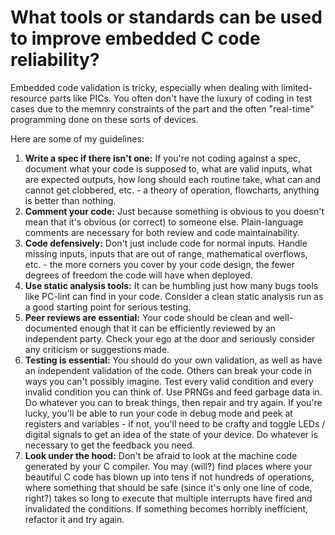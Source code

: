 # What tools or standards can be used to improve embedded C code reliability?

Embedded code validation is tricky, especially when dealing with limited-resource parts like PICs. You often don't have the luxury of coding in test cases due to the memnry constraints of the part and the often "real-time" programming done on these sorts of devices.

Here are some of my guidelines:

1. **Write a spec if there isn't one:** If you're not coding against a spec, document what your code is supposed to, what are valid inputs, what are expected outputs, how long should each routine take, what can and cannot get clobbered, etc. - a theory of operation, flowcharts, anything is better than nothing.
2. **Comment your code:** Just because something is obvious to you doesn't mean that it's obvious (or correct) to someone else. Plain-language comments are necessary for both review and code maintainability.
3. **Code defensively:** Don't just include code for normal inputs. Handle missing inputs, inputs that are out of range, mathematical overflows, etc. - the more corners you cover by your code design, the fewer degrees of freedom the code will have when deployed.
4. **Use static analysis tools:** It can be humbling just how many bugs tools like PC-lint can find in your code. Consider a clean static analysis run as a good starting point for serious testing.
5. **Peer reviews are essential:** Your code should be clean and well-documented enough that it can be efficiently reviewed by an independent party. Check your ego at the door and seriously consider any criticism or suggestions made.
6. **Testing is essential:** You should do your own validation, as well as have an independent validation of the code. Others can break your code in ways you can't possibly imagine. Test every valid condition and every invalid condition you can think of. Use PRNGs and feed garbage data in. Do whatever you can to break things, then repair and try again. If you're lucky, you'll be able to run your code in debug mode and peek at registers and variables - if not, you'll need to be crafty and toggle LEDs / digital signals to get an idea of the state of your device. Do whatever is necessary to get the feedback you need.
7. **Look under the hood:** Don't be afraid to look at the machine code generated by your C compiler. You may (will?) find places where your beautiful C code has blown up into tens if not hundreds of operations, where something that should be safe (since it's only one line of code, right?) takes so long to execute that multiple interrupts have fired and invalidated the conditions. If something becomes horribly inefficient, refactor it and try again.
